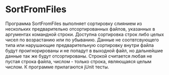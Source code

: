 # SortFromFiles

Программа SortFromFiles выполняет сортировку слиянием из нескольких предварительно отсортированных файлов, указанных в аргументах командной строки.
Доступна сортировка строк либо целых чисел по возрастанию или по убыванию.
Данные не соотвтсвующего типа или нарушающие предварительную сортировку внутри файла будут проигнорированы и не попадут в выходной файл, но дальнейшие данные так же будут отсортированы.
Строкой считается любая не пустая строка файла, числом - только строка, являющаяся целым числом.
К программе прилагаются jUnit тесты.
